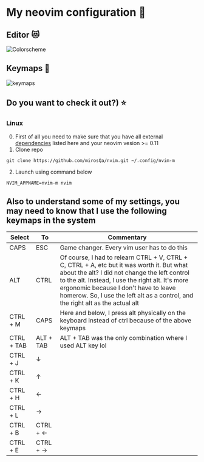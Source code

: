# My neovim configuration 🤗

## Editor 😻 
![Colorscheme](https://github.com/user-attachments/assets/5ad5cad4-acb7-47b6-b65a-62c3bdc1e571)


## Keymaps 🚀
![keymaps](https://github.com/user-attachments/assets/ce0d0863-b013-47cf-807f-9df927fcc5d7)

## Do you want to check it out?) ⭐
### Linux
0. First of all you need to make sure that you have all external [dependencies](https://github.com/nvim-lua/kickstart.nvim) listed here and your neovim vesion >= 0.11
1. Clone repo
```shell
git clone https://github.com/mirosQa/nvim.git ~/.config/nvim-m
```
2. Launch using command below
```shell
NVIM_APPNAME=nvim-m nvim
```


## Also to understand some of my settings, you may need to know that I use the following keymaps in the system

| Select       | To          | Commentary                                                                                                           |
|--------------|-------------|----------------------------------------------------------------------------------------------------------------------|
| CAPS         | ESC         | Game changer. Every vim user has to do this                                                                          |
| ALT          | CTRL        | Of course, I had to relearn CTRL + V, CTRL + C, CTRL + A, etc but it was worth it. But what about the alt? I did not change the left control to the alt. Instead, I use the right alt. It's more ergonomic because I don't have to leave homerow. So, I use the left alt as a control, and the right alt as the actual alt |
| CTRL + M     | CAPS        | Here and below, I press alt physically on the keyboard instead of ctrl because of the above keymaps                 |
| CTRL + TAB   | ALT + TAB   | ALT + TAB was the only combination where I used ALT key lol                                                          |
| CTRL + J     | ↓           |                                                                                                                      |
| CTRL + K     | ↑           |                                                                                                                      |
| CTRL + H     | ←           |                                                                                                                      |
| CTRL + L     | →           |                                                                                                                      |
| CTRL + B     | CTRL + ←    |                                                                                                                      |
| CTRL + E     | CTRL + →    |                                                                                                                      |


